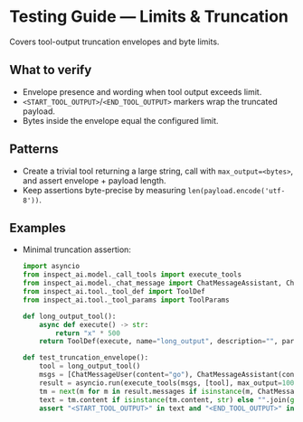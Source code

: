 # Testing Guide — Limits & Truncation

Covers tool-output truncation envelopes and byte limits.

## What to verify
- Envelope presence and wording when tool output exceeds limit.
- `<START_TOOL_OUTPUT>`/`<END_TOOL_OUTPUT>` markers wrap the truncated payload.
- Bytes inside the envelope equal the configured limit.

## Patterns
- Create a trivial tool returning a large string, call with `max_output=<bytes>`, and assert envelope + payload length.
- Keep assertions byte-precise by measuring `len(payload.encode('utf-8'))`.

## Examples
- Minimal truncation assertion:
  ```python
  import asyncio
  from inspect_ai.model._call_tools import execute_tools
  from inspect_ai.model._chat_message import ChatMessageAssistant, ChatMessageTool, ChatMessageUser
  from inspect_ai.tool._tool_def import ToolDef
  from inspect_ai.tool._tool_params import ToolParams

  def long_output_tool():
      async def execute() -> str:
          return "x" * 500
      return ToolDef(execute, name="long_output", description="", parameters=ToolParams()).as_tool()

  def test_truncation_envelope():
      tool = long_output_tool()
      msgs = [ChatMessageUser(content="go"), ChatMessageAssistant(content="", tool_calls=[dict(id="1", function="long_output", arguments={})])]
      result = asyncio.run(execute_tools(msgs, [tool], max_output=100))
      tm = next(m for m in result.messages if isinstance(m, ChatMessageTool))
      text = tm.content if isinstance(tm.content, str) else "".join(getattr(c, "text", "") for c in tm.content)
      assert "<START_TOOL_OUTPUT>" in text and "<END_TOOL_OUTPUT>" in text
  ```
